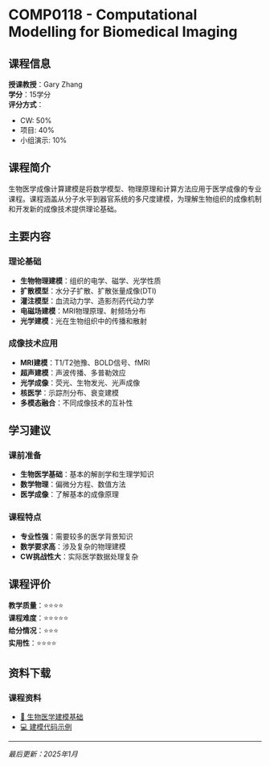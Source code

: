 # COMP0118 - Computational Modelling for Biomedical Imaging

## 课程信息

**授课教授**：Gary Zhang  
**学分**：15学分  
**评分方式**：
- CW: 50%
- 项目: 40%
- 小组演示: 10%

## 课程简介

生物医学成像计算建模是将数学模型、物理原理和计算方法应用于医学成像的专业课程。课程涵盖从分子水平到器官系统的多尺度建模，为理解生物组织的成像机制和开发新的成像技术提供理论基础。

## 主要内容

### 理论基础
- **生物物理建模**：组织的电学、磁学、光学性质
- **扩散模型**：水分子扩散、扩散张量成像(DTI)
- **灌注模型**：血流动力学、造影剂药代动力学
- **电磁场建模**：MRI物理原理、射频场分布
- **光学建模**：光在生物组织中的传播和散射

### 成像技术应用
- **MRI建模**：T1/T2弛豫、BOLD信号、fMRI
- **超声建模**：声波传播、多普勒效应
- **光学成像**：荧光、生物发光、光声成像
- **核医学**：示踪剂分布、衰变建模
- **多模态融合**：不同成像技术的互补性

## 学习建议

### 课前准备
- **生物医学基础**：基本的解剖学和生理学知识
- **数学物理**：偏微分方程、数值方法
- **医学成像**：了解基本的成像原理

### 课程特点
- **专业性强**：需要较多的医学背景知识
- **数学要求高**：涉及复杂的物理建模
- **CW挑战性大**：实际医学数据处理复杂

## 课程评价

**教学质量**：⭐⭐⭐⭐  
**课程难度**：⭐⭐⭐⭐⭐  
**给分情况**：⭐⭐⭐  
**实用性**：⭐⭐⭐⭐

## 资料下载

### 课程资料
- [📖 生物医学建模基础](https://github.com/user/ucl-cgvi-materials/blob/main/comp0118/biomedical_modeling.pdf)
- [💻 建模代码示例](https://github.com/user/ucl-cgvi-materials/blob/main/comp0118/modeling_code.zip)

---

*最后更新：2025年1月*